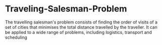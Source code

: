# Traveling-Salesman-Problem

The travelling salesman's problem consists of finding the order of visits of a set of cities that minimises the total distance travelled by the traveller. It can be applied to a wide range of problems, including logistics, transport and scheduling
